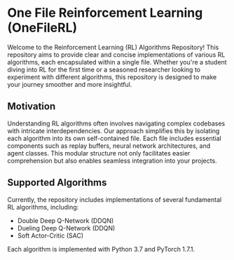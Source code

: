# One File Reinforcement Learning (OneFileRL)

Welcome to the Reinforcement Learning (RL) Algorithms Repository! This repository aims to provide clear and concise implementations of various RL algorithms, each encapsulated within a single file. Whether you're a student diving into RL for the first time or a seasoned researcher looking to experiment with different algorithms, this repository is designed to make your journey smoother and more insightful.

## Motivation
Understanding RL algorithms often involves navigating complex codebases with intricate interdependencies. Our approach simplifies this by isolating each algorithm into its own self-contained file. Each file includes essential components such as replay buffers, neural network architectures, and agent classes. This modular structure not only facilitates easier comprehension but also enables seamless integration into your projects.

## Supported Algorithms
Currently, the repository includes implementations of several fundamental RL algorithms, including:

* Double Deep Q-Network (DDQN)
* Dueling Deep Q-Network (DDQN)
* Soft Actor-Critic (SAC)

Each algorithm is implemented with Python 3.7 and PyTorch 1.7.1.